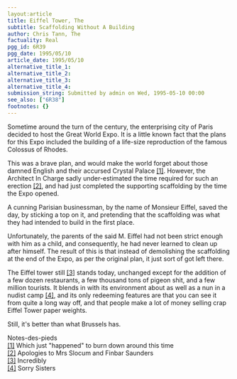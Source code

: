 ```yaml
---
layout:article
title: Eiffel Tower, The
subtitle: Scaffolding Without A Building
author: Chris Tann, The
factuality: Real
pgg_id: 6R39
pgg_date: 1995/05/10
article_date: 1995/05/10
alternative_title_1: 
alternative_title_2: 
alternative_title_3: 
alternative_title_4: 
submission_string: Submitted by admin on Wed, 1995-05-10 00:00
see_also: ["6R38"]
footnotes: {}
---
```

<div>
<p>Sometime around the turn of the century, the enterprising city of Paris decided to host the Great World Expo. It is a little known fact that the plans for this Expo included the building of a life-size reproduction of the famous Colossus of Rhodes.</p>
<p>This was a brave plan, and would make the world forget about those damned English and their accursed Crystal Palace <a href="#footnotes.1" class="footnote-link">[1]</a>. However, the Architect In Charge sadly under-estimated the time required for such an erection <a href="#footnotes.2" class="footnote-link">[2]</a>, and had just completed the supporting scaffolding by the time the Expo opened.</p>
<p>A cunning Parisian businessman, by the name of Monsieur Eiffel, saved the day, by sticking a top on it, and pretending that the scaffolding was what they had intended to build in the first place.</p>
<p>Unfortunately, the parents of the said M. Eiffel had not been strict enough with him as a child, and consequently, he had never learned to clean up after himself. The result of this is that instead of demolishing the scaffolding at the end of the Expo, as per the original plan, it just sort of got left there.</p>
<p>The Eiffel tower still <a href="#footnotes.3" class="footnote-link">[3]</a> stands today, unchanged except for the addition of a few dozen restaurants, a few thousand tons of pigeon shit, and a few million tourists. It blends in with its environment about as well as a nun in a nudist camp <a href="#footnotes.4" class="footnote-link">[4]</a>, and its only redeeming features are that you can see it from quite a long way off, and that people make a lot of money selling crap Eiffel Tower paper weights.</p>
<p>Still, it's better than what Brussels has.</p>
<p>Notes-des-pieds<br>
<a href="#footnotes.1" class="footnote-link">[1]</a> Which just "happened" to burn down around this time<br>
<a href="#footnotes.2" class="footnote-link">[2]</a> Apologies to Mrs Slocum and Finbar Saunders<br>
<a href="#footnotes.3" class="footnote-link">[3]</a> Incredibly<br>
<a href="#footnotes.4" class="footnote-link">[4]</a> Sorry Sisters</p>
</div>
